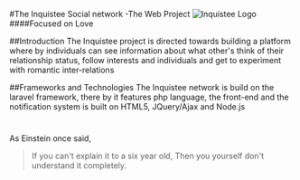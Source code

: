 #The Inquistee Social network -The Web Project
 ![Inquistee Logo](/public/img/pic.png)
####Focused on Love


##Introduction
The Inquistee project is directed towards building a platform where by individuals can
see information about what other's think of their relationship status, follow interests and individuals
and get to experiment with romantic inter-relations

##Frameworks and Technologies
The Inquistee network is build on the laravel framework, there by it features php language, the front-end and the notification system is built on HTML5, JQuery/Ajax and Node.js
#
As Einstein once said,
>If you can't explain it to a six year old,
>Then you yourself don't understand it completely.
